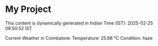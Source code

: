 # My Project

This content is dynamically generated in Indian Time (IST): 2025-02-25 09:50:52 IST


Current Weather in Coimbatore:
Temperature: 25.88 °C
Condition: haze
